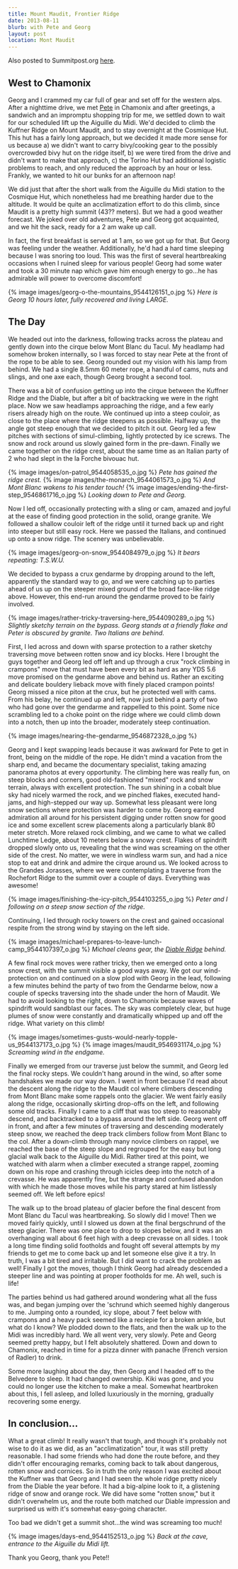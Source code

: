 ```yaml
---
title: Mount Maudit, Frontier Ridge
date: 2013-08-11
blurb: with Pete and Georg
layout: post
location: Mont Maudit
---
```


Also posted to Summitpost.org [here](https://www.summitpost.org/the-frontier-ridge-mount-maudit/882727).

West to Chamonix
---

Georg and I crammed my car full of gear and set off for the western alps. After a nighttime drive, we met <a href="https://www.summitpost.org/users/alpinpete/43643">Pete</a> in Chamonix and after greetings, a sandwich and an impromptu shopping trip for me, we settled down to wait for our scheduled lift up the Aiguille du Midi. We'd decided to climb the Kuffner Ridge on Mount Maudit, and to stay overnight at the Cosmique Hut. This hut has a fairly long approach, but we decided it made more sense for us because a) we didn't want to carry bivy/cooking gear to the possibly overcrowded bivy hut on the ridge itself, b) we were tired from the drive and didn't want to make that approach, c) the Torino Hut had additional logistic problems to reach, and only reduced the approach by an hour or less. Frankly, we wanted to hit our bunks for an afternoon nap!

We did just that after the short walk from the Aiguille du Midi station to the Cosmique Hut, which nonetheless had me breathing harder due to the altitude. It would be quite an acclimatization effort to do this climb, since Maudit is a pretty high summit (43?? meters). But we had a good weather forecast. We joked over old adventures, Pete and Georg got acquainted, and we hit the sack, ready for a 2 am wake up call.

In fact, the first breakfast is served at 1 am, so we got up for that. But Georg was feeling under the weather. Additionally, he'd had a hard time sleeping because I was snoring too loud. This was the first of several heartbreaking occasions when I ruined sleep for various people! Georg had some water and took a 30 minute nap which gave him enough energy to go...he has admirable will power to overcome discomfort!

{% image images/georg-o-the-mountains_9544126151_o.jpg %}
<i>Here is Georg 10 hours later, fully recovered and living LARGE.</i>

The Day
---
We headed out into the darkness, following tracks across the plateau and gently down into the cirque below Mont Blanc du Tacul. My headlamp had somehow broken internally, so I was forced to stay near Pete at the front of the rope to be able to see. Georg rounded out my vision with his lamp from behind. We had a single 8.5mm 60 meter rope, a handful of cams, nuts and slings, and one axe each, though Georg brought a second tool.

There was a bit of confusion getting up into the cirque between the Kuffner Ridge and the Diable, but after a bit of backtracking we were in the right place. Now we saw headlamps approaching the ridge, and a few early risers already high on the route. We continued up into a steep couloir, as close to the place where the ridge steepens as possible. Halfway up, the angle got steep enough that we decided to pitch it out. Georg led a few pitches with sections of simul-climbing, lightly protected by ice screws. The snow and rock around us slowly gained form in the pre-dawn. Finally we came together on the ridge crest, about the same time as an Italian party of 2 who had slept in the la Forche bivouac hut.

{% image images/on-patrol_9544058535_o.jpg %}
<i>Pete has gained the ridge crest.</i>
{% image images/the-monarch_9544061573_o.jpg %}
<i>And Mont Blanc wakens to his tender touch!</i>
{% image images/ending-the-first-step_9546861716_o.jpg %}
<i>Looking down to Pete and Georg.</i>

Now I led off, occasionally protecting with a sling or cam, amazed and joyful at the ease of finding good protection in the solid, orange granite. We followed a shallow couloir left of the ridge until it turned back up and right into steeper but still easy rock. Here we passed the Italians, and continued up onto a snow ridge. The scenery was unbelievable.

{% image images/georg-on-snow_9544084979_o.jpg %}
<i>It bears repeating: T.S.W.U.</i>

We decided to bypass a crux gendarme by dropping around to the left, apparently the standard way to go, and we were catching up to parties ahead of us up on the steeper mixed ground of the broad face-like ridge above. However, this end-run around the gendarme proved to be fairly involved.

{% image images/rather-tricky-traversing-here_9544090289_o.jpg %}
<i>Slightly sketchy terrain on the bypass. Georg stands at a friendly flake and Peter is obscured by granite. Two Italians are behind.</i>

First, I led across and down with sparse protection to a rather sketchy traversing move between rotten snow and icy blocks. Here I brought the guys together and Georg led off left and up through a crux "rock climbing in crampons" move that must have been every bit as hard as any YDS 5.6 move promised on the gendarme above and behind us. Rather an exciting and delicate bouldery lieback move with finely placed crampon points! Georg missed a nice piton at the crux, but he protected well with cams. From his belay, he continued up and left, now just behind a party of two who had gone over the gendarme and rappelled to this point. Some nice scrambling led to a choke point on the ridge where we could climb down into a notch, then up into the broader, moderately steep continuation.

{% image images/nearing-the-gendarme_9546872328_o.jpg %}

Georg and I kept swapping leads because it was awkward for Pete to get in front, being on the middle of the rope. He didn't mind a vacation from the sharp end, and became the documentary specialist, taking amazing panorama photos at every opportunity. The climbing here was really fun, on steep blocks and corners, good old-fashioned "mixed" rock and snow terrain, always with excellent protection. The sun shining in a cobalt blue sky had nicely warmed the rock, and we pinched flakes, executed hand-jams, and high-stepped our way up. Somewhat less pleasant were long snow sections where protection was harder to come by. Georg earned admiration all around for his persistent digging under rotten snow for good ice and some excellent screw placements along a particularly blank 80 meter stretch. More relaxed rock climbing, and we came to what we called Lunchtime Ledge, about 10 meters below a snowy crest. Flakes of spindrift dropped slowly onto us, revealing that the wind was screaming on the other side of the crest. No matter, we were in windless warm sun, and had a nice stop to eat and drink and admire the cirque around us. We looked across to the Grandes Jorasses, where we were contemplating a traverse from the Rochefort Ridge to the summit over a couple of days. Everything was awesome!

{% image images/finishing-the-icy-pitch_9544103255_o.jpg %}
<i>Peter and I following on a steep snow section of the ridge.</i>

Continuing, I led through rocky towers on the crest and gained occasional respite from the strong wind by staying on the left side. 

{% image images/michael-prepares-to-leave-lunch-camp_9544107397_o.jpg %}
<i>Michael cleans gear, the [Diable Ridge](../2012/western_alps_ii.html) behind.</i>

A few final rock moves were rather tricky, then we emerged onto a long snow crest, with the summit visible a good ways away. We got our wind-protection on and continued on a slow plod with Georg in the lead, following a few minutes behind the party of two from the Gendarme below, now a couple of specks traversing into the shade under the horn of Maudit. We had to avoid looking to the right, down to Chamonix because waves of spindrift would sandblast our faces. The sky was completely clear, but huge plumes of snow were constantly and dramatically whipped up and off the ridge. What variety on this climb!

{% image images/sometimes-gusts-would-nearly-topple-us_9544137173_o.jpg %}
{% image images/maudit_9546931174_o.jpg %}
<i>Screaming wind in the endgame.</i>

Finally we emerged from our traverse just below the summit, and Georg led the final rocky steps. We couldn't hang around in the wind, so after some handshakes we made our way down. I went in front because I'd read about the descent along the ridge to the Maudit col where climbers descending from Mont Blanc make some rappels onto the glacier. We went fairly easily along the ridge, occasionally skirting drop-offs on the left, and following some old tracks. Finally I came to a cliff that was too steep to reasonably descend, and backtracked to a bypass around the left side. Georg went off in front, and after a few minutes of traversing and descending moderately steep snow, we reached the deep track climbers follow from Mont Blanc to the col. After a down-climb through many novice climbers on rappel, we reached the base of the steep slope and regrouped for the easy but long glacial walk back to the Aiguille du Midi. Rather tired at this point, we watched with alarm when a climber executed a strange rappel, zooming down on his rope and crashing through icicles deep into the notch of a crevasse. He was apparently fine, but the strange and confused abandon with which he made those moves while his party stared at him listlessly seemed off. We left before epics!

The walk up to the broad plateau of glacier before the final descent from Mont Blanc du Tacul was heartbreaking. So slowly did I move! Then we moved fairly quickly, until I slowed us down at the final bergschrund of the steep glacier. There was one place to drop to slopes below, and it was an overhanging wall about 6 feet high with a deep crevasse on all sides. I took a long time finding solid footholds and fought off several attempts by my friends to get me to come back up and let someone else give it a try. In truth, I was a bit tired and irritable. But I did want to crack the problem as well! Finally I got the moves, though I think Georg had already descended a steeper line and was pointing at proper footholds for me. Ah well, such is life!

The parties behind us had gathered around wondering what all the fuss was, and began jumping over the 'schrund which seemed highly dangerous to me. Jumping onto a rounded, icy slope, about 7 feet below with crampons and a heavy pack seemed like a reciepie for a broken ankle, but what do I know? We plodded down to the flats, and then the walk up to the Midi was incredibly hard. We all went very, very slowly. Pete and Georg seemed pretty happy, but I felt absolutely shattered. Down and down to Chamonix, reached in time for a pizza dinner with panache (French version of Radler) to drink.

Some more laughing about the day, then Georg and I headed off to the Belvedere to sleep. It had changed ownership. Kiki was gone, and you could no longer use the kitchen to make a meal. Somewhat heartbroken about this, I fell asleep, and lolled luxuriously in the morning, gradually recovering some energy.

In conclusion...
---
What a great climb! It really wasn't that tough, and though it's probably not wise to do it as we did, as an "acclimatization" tour, it was still pretty reasonable. I had some friends who had done the route before, and they didn't offer encouraging remarks, coming back to talk about dangerous, rotten snow and cornices. So in truth the only reason I was excited about the Kuffner was that Georg and I had seen the whole ridge pretty nicely from the Diable the year before. It had a big-alpine look to it, a glistening ridge of snow and orange rock. We did have some "rotten snow," but it didn't overwhelm us, and the route both matched our Diable impression and surprised us with it's somewhat easy-going character.                                          

Too bad we didn't get a summit shot...the wind was screaming too much!

{% image images/days-end_9544152513_o.jpg %}
<i>Back at the cave, entrance to the Aiguille du Midi lift.</i>

Thank you Georg, thank you Pete!!
